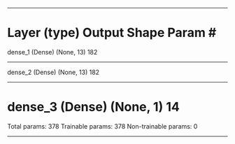 _________________________________________________________________
Layer (type)                 Output Shape              Param #   
=================================================================
dense_1 (Dense)              (None, 13)                182       
_________________________________________________________________
dense_2 (Dense)              (None, 13)                182       
_________________________________________________________________
dense_3 (Dense)              (None, 1)                 14        
=================================================================
Total params: 378
Trainable params: 378
Non-trainable params: 0
_________________________________________________________________
